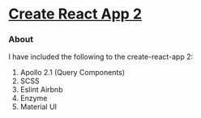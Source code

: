 # [Create React App 2](https://github.com/facebookincubator/create-react-app)

### About

I have included the following to the create-react-app 2:

1. Apollo 2.1 (Query Components)
2. SCSS
3. Eslint Airbnb
4. Enzyme
5. Material UI
